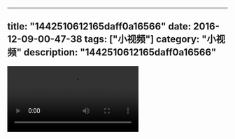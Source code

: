 
---
title: "1442510612165daff0a16566"
date: 2016-12-09-00-47-38
tags: ["小视频"]
category: "小视频"
description: "1442510612165daff0a16566"
---
<video src="http://ohtsqip0g.bkt.clouddn.com/1442510612165daff0a16566.mp4" controls="controls"></video>
